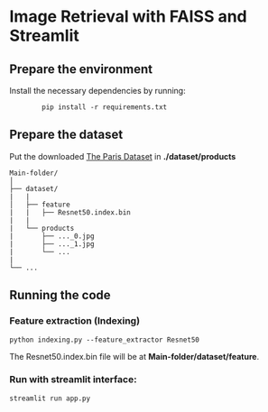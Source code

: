 # Image Retrieval with FAISS and Streamlit
 
## Prepare the environment
Install the necessary dependencies by running:
```
        pip install -r requirements.txt
```
## Prepare the dataset

Put the downloaded [The Paris Dataset](https://www.kaggle.com/datasets/liucong12601/stanford-online-products-dataset) in **./dataset/products**

```
Main-folder/
│
├── dataset/ 
|   |
│   ├── feature
|   |   ├── Resnet50.index.bin
|   |
|   └── products
|       ├── ..._0.jpg
|       ├── ..._1.jpg
|       └── ...
|   
└── ...
```

## Running the code

### Feature extraction (Indexing)

    python indexing.py --feature_extractor Resnet50
    
The Resnet50.index.bin file will be at **Main-folder/dataset/feature**.
    
### Run with streamlit interface:

    streamlit run app.py
